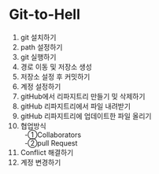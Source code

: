 # Git-to-Hell
1. git 설치하기 <br>
2. path 설정하기 <br>
3. git 실행하기 <br>
4. 경로 이동 및 저장소 생성 <br>
5. 저장소 설정 후 커밋하기 <br>
6. 계정 설정하기 <br>
7. gitHub에서 리파지트리 만들기 밎 삭제하기 <br>
8. gitHub 리파지트리에서 파일 내려받기 <br>
9. gitHub 리파지트리에 업데이트한 파일 올리기 <br>
10. 협업방식 <br>
&nbsp;&nbsp;-①Collaborators <br>
&nbsp;&nbsp;-②pull Request <br>
11. Conflict 해결하기 <br>
12. 계정 변경하기

